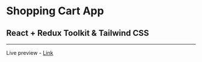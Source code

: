 # Shopping Cart App
## React + Redux Toolkit & Tailwind CSS

---

Live preview - [Link](https://shopping-cart-react-tailwind.netlify.app/)